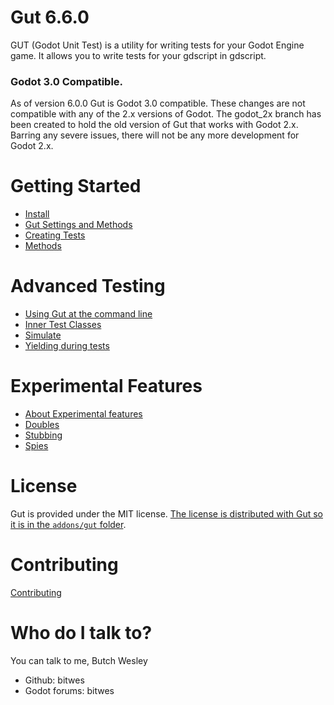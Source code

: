 # Gut 6.6.0
GUT (Godot Unit Test) is a utility for writing tests for your Godot Engine game.  It allows you to write tests for your gdscript in gdscript.

### Godot 3.0 Compatible.
As of version 6.0.0 Gut is Godot 3.0 compatible.  These changes are not compatible with any of the 2.x versions of Godot.  The godot_2x branch has been created to hold the old version of Gut that works with Godot 2.x.  Barring any severe issues, there will not be any more development for Godot 2.x.

# Getting Started
* [Install](https://github.com/bitwes/Gut/wiki/Install)
* [Gut Settings and Methods](https://github.com/bitwes/Gut/wiki/Gut-Settings-And-Methods)
* [Creating Tests](https://github.com/bitwes/Gut/wiki/Creating-Tests)
* [Methods](https://github.com/bitwes/Gut/wiki/Methods)

# Advanced Testing
* [Using Gut at the command line](https://github.com/bitwes/Gut/wiki/Command-Line)
* [Inner Test Classes](https://github.com/bitwes/Gut/wiki/Inner-Test-Classes)
* [Simulate](https://github.com/bitwes/Gut/wiki/Simulate)
* [Yielding during tests](https://github.com/bitwes/Gut/wiki/Yielding)

# Experimental Features
* [About Experimental features](https://github.com/bitwes/Gut/wiki/About-Experimental)
* [Doubles](https://github.com/bitwes/Gut/wiki/Doubles-Experimental)
* [Stubbing](https://github.com/bitwes/Gut/wiki/Stubbing-Experimental)
* [Spies](https://github.com/bitwes/Gut/wiki/Spies-Experimental)

# License
Gut is provided under the MIT license.  [The license is distributed with Gut so it is in the `addons/gut` folder](https://github.com/bitwes/Gut/blob/master/addons/gut/LICENSE.md).

# Contributing
[Contributing](https://github.com/bitwes/Gut/wiki/Contributing)

# Who do I talk to?
You can talk to me, Butch Wesley

* Github:  bitwes
* Godot forums:  bitwes
